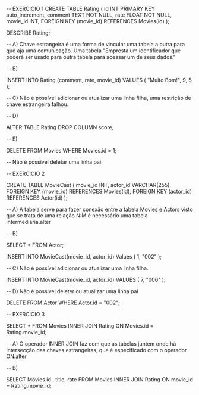 -- EXERCICIO 1
CREATE TABLE Rating (
	id INT PRIMARY KEY auto_increment,
    comment TEXT NOT NULL,
	rate FLOAT NOT NULL,
    movie_id INT,
    FOREIGN KEY (movie_id) REFERENCES Movies(id)
);

DESCRIBE Rating; 

-- A) Chave estrangeira é uma forma de vincular uma tabela a outra para que aja uma comunicação. Uma tabela "Empresta um identificador que poderá ser usado para outra tabela para acessar um de seus dados."


-- B) 

INSERT INTO Rating (comment, rate, movie_id) 
VALUES (
	"Muito Bom!",
    9,
    5
);

-- C) Não é possível adicionar ou atualizar uma linha filha, uma restrição de chave estrangeira falhou. 

-- D) 

ALTER TABLE Rating DROP COLUMN score;

-- E) 

DELETE FROM Movies WHERE Movies.id = 1;

-- Não é possível deletar uma linha pai


-- EXERCICIO 2

CREATE TABLE MovieCast (
	movie_id INT,
	actor_id VARCHAR(255),
    FOREIGN KEY (movie_id) REFERENCES Movies(id),
    FOREIGN KEY (actor_id) REFERENCES Actor(id)
);

-- A) A tabela serve para fazer conexão entre a tabela Movies e Actors visto que se trata de uma relação N:M é necessário uma tabela intermediária.alter

-- B)

SELECT * FROM Actor;

INSERT INTO MovieCast(movie_id, actor_id)
Values (
     1,
     "002"
);

-- C) Não é possível adicionar ou atualizar uma linha filha.

INSERT INTO MovieCast(movie_id, actor_id)
VALUES (
	7,
    "006"
);

-- D) Não é possivel deleter ou atualizar uma linha pai

DELETE FROM Actor WHERE Actor.id = "002";

-- EXERCICIO 3

SELECT * FROM Movies 
INNER JOIN Rating ON Movies.id = Rating.movie_id;

-- A) O operador INNER JOIN faz com que as tabelas juntem onde há intersecção das chaves estrangeiras, que é especificado com o operador ON.alter

-- B) 

SELECT Movies.id , title, rate FROM Movies INNER JOIN Rating ON movie_id = Rating.movie_id;
